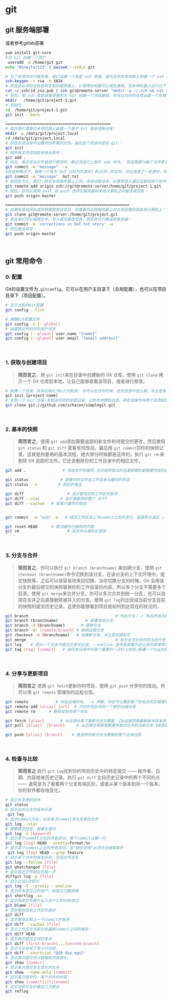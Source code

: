 # git

## git 服务端部署

或者参考gitlab部署

```bash
yum install git-core
#为 Git 创建一个用户
 useradd -d /home/git git
echo "Ninestar123" | passwd --stdin git

# 为了容易的访问服务器，我们设置一个免密 ssh 登录。首先在你本地电脑上创建一个 ssh 密钥：
ssh-keygen -t rsa -b 1024
# 现在您必须将这些密钥复制到服务器上，以便两台机器可以相互通信。在本地机器上运行以下命令：
cat ~/.ssh/id_rsa.pub | ssh git@remote-server "mkdir -p ~/.ssh && cat >> ~/.ssh/authorized_keys"
# 现在，用 ssh 登录进服务器并为 Git 创建一个项目路径。你可以为你的仓库设置一个你想要的目录。
mkdir   /home/git/project-1.git
# 初始化
cd  /home/git/project-1.git
git init --bare

==============================================
# 现在我们需要在本地机器上新建一个基于 Git 版本控制仓库：
mkdir -p /data/git/project.local
cd /data/git/project.local
# 现在在该目录中创建项目所需的文件。留在这个目录并启动 git：
git init
# 把所有文件添加到本地仓库中：
git add .
# 现在，每次添加文件或进行更改时，都必须运行上面的 add 命令。 您还需要为每个文件更改都写入提交消息。提交消息基本上说明了我们所做的更改。
git commit -m "message"  -a
#在这种情况下，我有一个名为 GoT（《权力的游戏》的点评）的文件，并且我做了一些更改，所以当我运行命令时，它指定对文件进行更改。 在上面的命令中 -a 选项意味着提交仓库中的所有文件。 如果您只更改了一个，则可以指定该文件的名称而不是使用 -a。
git commit -m "message"  GoT.txt
# 到现在为止，我们一直在本地服务器上工作。添加远程仓库，以便其他人通过互联网进行协作。
git remote add origin ssh://git@remote-server/home/git/project-1.git
# 现在，您可以使用 pull 或 push 选项在服务器和本地计算机之间推送或拉取：
git push origin master

======================================================
# 如果有其他团队成员想要使用该项目，则需要将远程服务器上的仓库克隆到其本地计算机上：
git clone git@remote-server:/home/git/project.git
# 现在他们可以编辑文件，写入提交更改信息，然后将它们推送到服务器：
git commit -m 'corrections in GoT.txt story' -a
# 然后推送改变：
git push origin master

```

‍

## git 常用命令

### 0. 配置

Git的设置文件为`.gitconfig`​，它可以在用户主目录下（全局配置），也可以在项目目录下（项目配置）。

```bash
# 显示当前的Git配置
git config --list

# 编辑Git配置文件
git config -e [--global]
# 设置提交代码时的用户信息
git config [--global] user.name "[name]"
git config [--global] user.email "[email address]"

```

‍

### 1. 获取与创建项目

> **简而言之**，用 `git init`​ 来在目录中创建新的 Git 仓库。使用 `git clone`​ 拷贝一个 Git 仓库到本地，让自己能够查看该项目，或者进行修改。

```bash
# 新建一个目录，将其初始化为Git代码库; 你可以在任何时候、任何目录中这么做，完全是本地化的。
git init [project-name] 
# 复制一个 Git 仓库;复制该项目的全部记录，让你本地拥有这些。并且该操作将拷贝该项目的主分支， 使你能够查看代码，或编辑、修改。
git clone git://github.com/schacon/simplegit.git
```

‍

### 2. 基本的快照

> **简而言之**，使用 `git add`​ 添加需要追踪的新文件和待提交的更改，然后使用 `git status`​ 和 `git diff`​ 查看有何改动，最后用 `git commit`​ 将你的快照记录。这就是你要用的基本流程，绝大部分时候都是这样的。执行 `git rm`​ 来删除 Git 追踪的文件。它还会删除你的工作目录中的相应文件。

```bash
git add .                # 添加文件到缓存,无论是修改过的还是新建的都需要添加到缓存

git status              # 查看你的文件在工作目录与缓存的状态
git status  -s         # 简短的输出

git diff                   # 显示暂存区和工作区的差异
git diff --stat         # 显示摘要而非整个 diff
git diff --cached   # 查看已缓存的改动


git commit  -m "xxx" -a   # 提交工作区自上次commit之后的变化，直接到仓库区 ;-v 提交时显示所有diff信息

git reset HEAD      # 取消缓存已缓存的内容
git rm                     # 将文件从缓存区移除
```

‍

### 3. 分支与合并

> **简而言之**，你可以执行 `git branch (branchname)`​ 来创建分支，使用 `git checkout (branchname)`​ 命令切换到该分支，在该分支的上下文环境中，提交快照等，之后可以很容易地来回切换。当你切换分支的时候，Git 会用该分支的最后提交的快照替换你的工作目录的内容，所以多个分支不需要多个目录。使用 `git merge`​ 来合并分支。你可以多次合并到统一分支，也可以选择在合并之后直接删除被并入的分支。使用 `git log`​ 列出促成当前分支目前的快照的提交历史记录。这使你能够看到项目是如何到达现在的状况的。

```bash
git branch                                      # 列出分支；-r 列出所有远程分支 -a 列出所有本地分支和远程分支
git branch (branchname)            # 新建本地分支
git branch -d (branchname)       # 删除分支
git branch -dr [remote/branch] # 删除远程分支
git checkout -b (branchname)   # 创建新分支，并立即切换到它
git merge                                       # 将分支合并到你的当前分支
git log    # 显示一个分支中提交的更改记录，--oneline 选项来查看历史记录的紧凑简洁的版本。 --graph 选项，查看历史中什么时候出现了分支、合并
git tag [tag] [commit]   # 给历史记录中的某个重要的一点打上标签,新建一个tag在指定commit

```

‍

### 4. 分享与更新项目

> **简而言之** 使用 `git fetch`​ 更新你的项目，使用 `git push`​ 分享你的改动。你可以用 `git remote`​ 管理你的远程仓库。

```bash
git remote            # 列出远端别名， -v 参数，你还可以看到每个别名的实际链接地址
git remote add [alias] [url]  # 为你的项目添加一个新的远端仓库
git remote rm      # 删除现存的某个别名

git fetch [alias]       # 从远端仓库下载新分支与数据 【从远程获取最新版本到本地，但不会自动merge】
git pull [alias]  [branch]     # 从远端仓库提取数据并尝试合并到当前分支【会获取所有远程索引并合并到本地分支中来】

git push [alias] [branch]    # 推送你的新分支与数据到某个远端仓库

```

‍

### 4. 检查与比较

> **简而言之** 执行 `git log`​ 找到你的项目历史中的特定提交 ——       按作者、日期、内容或者历史记录。执行 `git diff`​ 比较历史记录中的两个不同的点 ——       通常是为了看看两个分支有啥区别，或者从某个版本到另一个版本，你的软件都有啥变化。

```bash
# 显示有变更的文件
git status
# 显示当前分支的版本历史
 git log
# 显示commit历史，以及每次commit发生变更的文件
git log --stat
# 搜索提交历史，根据关键词
git log -S [keyword]
# 显示某个commit之后的所有变动，每个commit占据一行
git log [tag] HEAD --pretty=format:%s
# 显示某个commit之后的所有变动，其"提交说明"必须符合搜索条件
 git log [tag] HEAD --grep feature
# 显示某个文件的版本历史，包括文件改名
git log --follow [file]
git whatchanged [file]
# 显示指定文件相关的每一次
diffgit log -p [file]
# 显示过去5次提交
git log -5 --pretty --oneline
# 显示所有提交过的用户，按提交次数排序
git shortlog -sn
# 显示指定文件是什么人在什么时间修改过
git blame [file]
# 显示暂存区和工作区的差异
git diff
# 显示暂存区和上一个commit的差异
git diff --cached [file]
# 显示工作区与当前分支最新commit之间的差异
git diff HEAD
# 显示两次提交之间的差异
git diff [first-branch]...[second-branch]
# 显示今天你写了多少行代码
git diff --shortstat "@{0 day ago}"
# 显示某次提交的元数据和内容变化
git show [commit]
# 显示某次提交发生变化的文件
git show --name-only [commit]
# 显示某次提交时，某个文件的内容
git show [commit]:[filename]
# 显示当前分支的最近几次提交
git reflog
```
